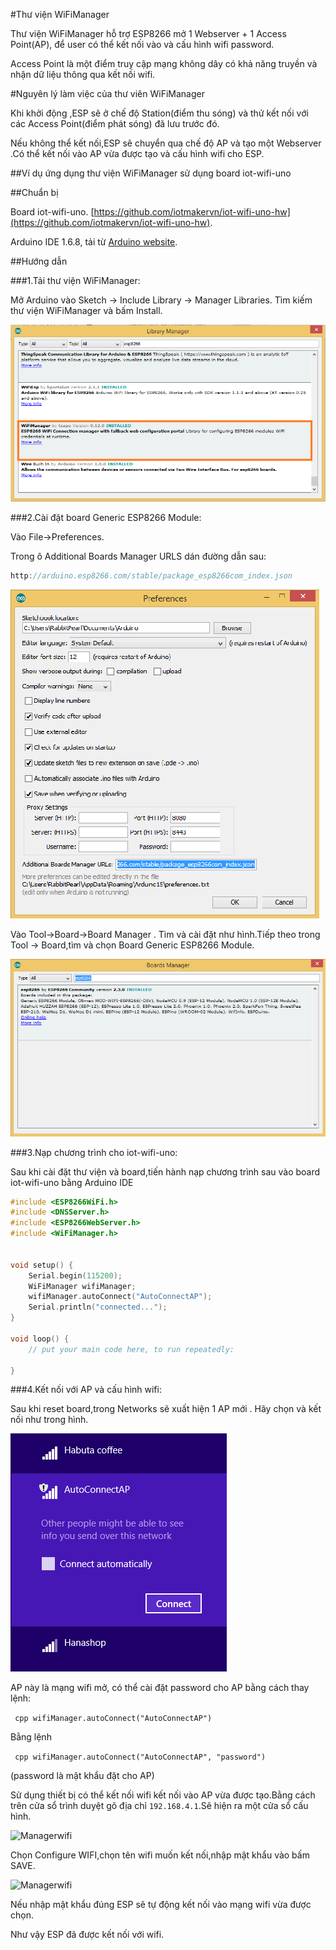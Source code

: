 #Thư viện WiFiManager

Thư viện WiFiManager hỗ trợ ESP8266 mở 1 Webserver + 1 Access Point(AP), để user có thể kết nối vào và cấu hình wifi password.

Access Point là một điểm truy cập mạng không dây có khả năng truyền và nhận dữ liệu thông qua kết nối wifi.

#Nguyên lý làm việc của thư viên WiFiManager

Khi khởi động ,ESP sẽ ở chế độ Station(điểm thu sóng) và thử kết nối với các Access Point(điểm phát sóng) đã lưu trước đó.

Nếu không thể kết nối,ESP sẽ chuyển qua chế độ AP và tạo một Webserver .Có thể kết nối vào AP vừa được tạo và cấu hình wifi cho ESP.

##Ví dụ ứng dụng thư viện WiFiManager sử dụng board iot-wifi-uno

##Chuẩn bị

Board iot-wifi-uno. [https://github.com/iotmakervn/iot-wifi-uno-hw](https://github.com/iotmakervn/iot-wifi-uno-hw).


Arduino IDE 1.6.8, tải từ [Arduino website](https://www.arduino.cc/en/Main/OldSoftwareReleases#previous).

##Hướng dẫn


###1.Tải thư viện WiFiManager:

Mở  Arduino vào Sketch -> Include Library -> Manager Libraries.
Tìm kiếm thư viện WiFiManager và bấm Install.

![Managerwifi](../images/manager4.png)

###2.Cài đặt board Generic ESP8266 Module:

Vào File->Preferences.

Trong ô Additional Boards Manager URLS dán đường dẫn sau:
```cpp
http://arduino.esp8266.com/stable/package_esp8266com_index.json
```
![Managerwifi](../images/manager2.png)

Vào Tool->Board->Board Manager . Tìm và cài đặt như hình.Tiếp theo trong Tool -> Board,tìm và chọn Board Generic ESP8266 Module.

![Managerwifi](../images/manager3.png)

###3.Nạp chương trình cho iot-wifi-uno:

Sau khi cài đặt thư viện và board,tiến hành nạp chương trình sau vào board iot-wifi-uno bằng Arduino IDE
```cpp
#include <ESP8266WiFi.h>  
#include <DNSServer.h>
#include <ESP8266WebServer.h>
#include <WiFiManager.h>         


void setup() {
    Serial.begin(115200);
    WiFiManager wifiManager;
    wifiManager.autoConnect("AutoConnectAP");
    Serial.println("connected...");
}

void loop() {
    // put your main code here, to run repeatedly:
    
}
```
###4.Kết nối với AP và cấu hình wifi:

Sau khi reset board,trong Networks sẽ xuất hiện 1 AP mới . Hãy chọn và kết nối như trong hình.

![Managerwifi](../images/manager6.png)

AP này là mạng wifi mở,
có thể cài đặt password cho AP bằng cách thay lệnh:

``` cpp wifiManager.autoConnect("AutoConnectAP")```

Bằng lệnh

``` cpp wifiManager.autoConnect("AutoConnectAP", "password")```

(password là mật khẩu đặt cho AP)


Sử dụng thiết bị có thể kết nối wifi kết nối vào AP vừa được tạo.Bằng cách trên cửa sổ trình duyệt gõ địa chỉ ```192.168.4.1```.Sẽ hiện ra một cửa sổ cấu hình.

![Managerwifi](../images/manager7.png)

Chọn Configure WIFI,chọn tên wifi muốn kết nối,nhập mật khẩu vào bấm SAVE.

![Managerwifi](../images/manager8.jpeg)

Nếu nhập mật khẩu đúng ESP sẽ tự động kết nối vào mạng wifi vừa được chọn.

Như vậy ESP đã được kết nối với wifi.